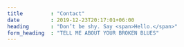 ```yaml
---
title         : "Contact"
date          : 2019-12-23T20:17:01+06:00
heading       : "Don’t be shy. Say <span>Hello.</span>"
form_heading  : "TELL ME ABOUT YOUR BROKEN BLUES"
---
```


